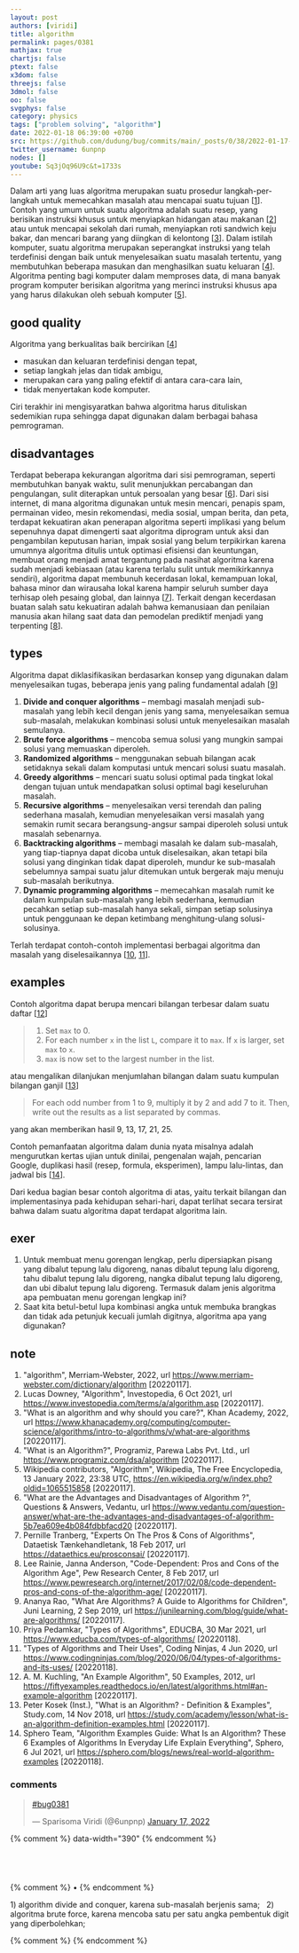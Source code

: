 ```yaml
---
layout: post
authors: [viridi]
title: algorithm
permalink: pages/0381
mathjax: true
chartjs: false
ptext: false
x3dom: false
threejs: false
3dmol: false
oo: false
svgphys: false
category: physics
tags: ["problem solving", "algorithm"]
date: 2022-01-18 06:39:00 +0700
src: https://github.com/dudung/bug/commits/main/_posts/0/38/2022-01-17-algorithm.md
twitter_username: 6unpnp
nodes: []
youtube: Sq3jOq96U9c&t=1733s
---
```

Dalam arti yang luas algoritma merupakan suatu prosedur langkah-per-langkah untuk memecahkan masalah atau mencapai suatu tujuan [[1](#r01)]. Contoh yang umum untuk suatu algoritma adalah suatu resep, yang berisikan instruksi khusus untuk menyiapkan hidangan atau makanan [[2](#r02)] atau untuk mencapai sekolah dari rumah, menyiapkan roti sandwich keju bakar, dan mencari barang yang diingkan di kelontong [[3](#r03)]. Dalam istilah komputer, suatu algoritma merupakan seperangkat instruksi yang telah terdefinisi dengan baik untuk menyelesaikan suatu masalah tertentu, yang membutuhkan beberapa masukan dan menghasilkan suatu keluaran [[4](#r04)]. Algoritma penting bagi komputer dalam memproses data, di mana banyak program komputer berisikan algoritma yang merinci instruksi khusus apa yang harus dilakukan oleh sebuah komputer [[5](#r05)].


## good quality
Algoritma yang berkualitas baik bercirikan [[4](#r04)]
+ masukan dan keluaran terdefinisi dengan tepat,
+ setiap langkah jelas dan tidak ambigu,
+ merupakan cara yang paling efektif di antara cara-cara lain,
+ tidak menyertakan kode komputer.

Ciri terakhir ini mengisyaratkan bahwa algoritma harus dituliskan sedemikian rupa sehingga dapat digunakan dalam berbagai bahasa pemrograman.


## disadvantages
Terdapat beberapa kekurangan algoritma dari sisi pemrograman, seperti membutuhkan banyak waktu, sulit menunjukkan percabangan dan pengulangan, sulit diterapkan untuk persoalan yang besar [[6](#r06)]. Dari sisi internet, di mana algoritma digunakan untuk mesin mencari, penapis spam, permainan video, mesin rekomendasi, media sosial, umpan berita, dan peta, terdapat kekuatiran akan penerapan algoritma seperti implikasi yang belum sepenuhnya dapat dimengerti saat algoritma diprogram untuk aksi dan pengambilan keputusan harian, impak sosial yang belum terpikirkan karena umumnya algoritma ditulis untuk optimasi efisiensi dan keuntungan, membuat orang menjadi amat tergantung pada nasihat algoritma karena sudah menjadi kebiasaan (atau karena terlalu sulit untuk memikirkannya sendiri), algoritma dapat membunuh kecerdasan lokal, kemampuan lokal, bahasa minor dan wirausaha lokal karena hampir seluruh sumber daya terhisap oleh pesaing global, dan lainnya [[7](#r07)]. Terkait dengan kecerdasan buatan salah satu kekuatiran adalah bahwa kemanusiaan dan penilaian manusia akan hilang saat data dan pemodelan prediktif menjadi yang terpenting [[8](#r08)].


## types
Algoritma dapat diklasifikasikan berdasarkan konsep yang digunakan dalam menyelesaikan tugas, beberapa jenis yang paling fundamental adalah [[9](#r09)]

1. **Divide and conquer algorithms** – membagi masalah menjadi sub-masalah yang lebih kecil dengan jenis yang sama, menyelesaikan semua sub-masalah, melakukan kombinasi solusi untuk menyelesaikan masalah semulanya.
2. **Brute force algorithms** – mencoba semua solusi yang mungkin sampai solusi yang memuaskan diperoleh.
3. **Randomized algorithms** – menggunakan sebuah bilangan acak setidaknya sekali dalam komputasi untuk mencari solusi suatu masalah.
4. **Greedy algorithms** – mencari suatu solusi optimal pada tingkat lokal dengan tujuan untuk mendapatkan solusi optimal bagi keseluruhan masalah.
5. **Recursive algorithms** – menyelesaikan versi terendah dan paling sederhana masalah, kemudian menyelesaikan versi masalah yang semakin rumit secara berangsung-angsur sampai diperoleh solusi untuk masalah sebenarnya.
6. **Backtracking algorithms** – membagi masalah ke dalam sub-masalah, yang tiap-tiapnya dapat dicoba untuk diselesaikan, akan tetapi bila solusi yang dinginkan tidak dapat diperoleh, mundur ke sub-masalah sebelumnya sampai suatu jalur ditemukan untuk bergerak maju menuju sub-masalah berikutnya.
7. **Dynamic programming algorithms** – memecahkan masalah rumit ke dalam kumpulan sub-masalah yang lebih sederhana, kemudian pecahkan setiap sub-masalah hanya sekali, simpan setiap solusinya untuk penggunaan ke depan ketimbang menghitung-ulang solusi-solusinya.

Terlah terdapat contoh-contoh implementasi berbagai algoritma dan masalah yang diselesaikannya [[10](#r10), [11](#r11)].


## examples
Contoh algoritma dapat berupa mencari bilangan terbesar dalam suatu daftar [[12](#r12)]

> 1. Set `max` to 0.
> 2. For each number `x` in the list `L`, compare it to `max`. If `x` is larger, set `max` to `x`.
> 3. `max` is now set to the largest number in the list.

atau mengalikan dilanjukan menjumlahan bilangan dalam suatu kumpulan bilangan ganjil [[13](#r13)]

> For each odd number from 1 to 9, multiply it by 2 and add 7 to it. Then, write out the results as a list separated by commas.

yang akan memberikan hasil 9, 13, 17, 21, 25.

Contoh pemanfaatan algoritma dalam dunia nyata misalnya adalah mengurutkan kertas ujian untuk dinilai, pengenalan wajah, pencarian Google, duplikasi hasil (resep, formula, eksperimen), lampu lalu-lintas, dan jadwal bis [[14](#r14)].

Dari kedua bagian besar contoh algoritma di atas, yaitu terkait bilangan dan implementasinya pada kehidupan sehari-hari, dapat terlihat secara tersirat bahwa dalam suatu algoritma dapat terdapat algoritma lain.


## exer
1. Untuk membuat menu gorengan lengkap, perlu dipersiapkan pisang yang dibalut tepung lalu digoreng, nanas dibalut tepung lalu digoreng, tahu dibalut tepung lalu digoreng, nangka dibalut tepung lalu digoreng, dan ubi dibalut tepung lalu digoreng. Termasuk dalam jenis algoritma apa pembuatan menu gorengan lengkap ini?
2. Saat kita betul-betul lupa kombinasi angka untuk membuka brangkas dan tidak ada petunjuk kecuali jumlah digitnya, algoritma apa yang digunakan?


## note
1. <a name='r01'></a>"algorithm", Merriam-Webster, 2022, url <https://www.merriam-webster.com/dictionary/algorithm> [20220117].
2. <a name='r02'></a>Lucas Downey, "Algorithm", Investopedia, 6 Oct 2021, url <https://www.investopedia.com/terms/a/algorithm.asp> [20220117].
3. <a name='r03'></a>"What is an algorithm and why should you care?", Khan Academy, 2022, url <https://www.khanacademy.org/computing/computer-science/algorithms/intro-to-algorithms/v/what-are-algorithms> [20220117].
4. <a name='r04'></a>"What is an Algorithm?", Programiz, Parewa Labs Pvt. Ltd., url <https://www.programiz.com/dsa/algorithm> [20220117].
5. <a name='r05'></a>Wikipedia contributors, "Algorithm", Wikipedia, The Free Encyclopedia, 13 January 2022, 23:38 UTC, <https://en.wikipedia.org/w/index.php?oldid=1065515858> [20220117].
6. <a name='r06'></a>"What are the Advantages and Disadvantages of Algorithm ?", Questions & Answers, Vedantu, url <https://www.vedantu.com/question-answer/what-are-the-advantages-and-disadvantages-of-algorithm-5b7ea609e4b084fdbbfacd20> [20220117].
7. <a name='r07'></a>Pernille Tranberg, "Experts On The Pros & Cons of Algorithms", Dataetisk Tænkehandletank, 18 Feb 2017, url <https://dataethics.eu/prosconsai/> [20220117].
8. <a name='r08'></a>Lee Rainie, Janna Anderson, "Code-Dependent: Pros and Cons of the Algorithm Age", Pew Research Center, 8 Feb 2017, url <https://www.pewresearch.org/internet/2017/02/08/code-dependent-pros-and-cons-of-the-algorithm-age/> [20220117].
9. <a name='r09'></a>Ananya Rao, "What Are Algorithms? A Guide to Algorithms for Children", Juni Learning, 2 Sep 2019, url <https://junilearning.com/blog/guide/what-are-algorithms/> [20220117].
10. <a name='r10'></a>Priya Pedamkar, "Types of Algorithms", EDUCBA, 30 Mar 2021, url <https://www.educba.com/types-of-algorithms/> [20220118].
11. <a name='r11'></a>"Types of Algorithms and Their Uses", Coding Ninjas, 4 Jun 2020, url <https://www.codingninjas.com/blog/2020/06/04/types-of-algorithms-and-its-uses/> [20220118].
12. <a name='r12'></a>A. M. Kuchling, "An Example Algorithm", 50 Examples, 2012, url <https://fiftyexamples.readthedocs.io/en/latest/algorithms.html#an-example-algorithm> [20220117].
13. <a name='r13'></a>Peter Kosek (Inst.), "What is an Algorithm? - Definition & Examples", Study.com, 14 Nov 2018, url <https://study.com/academy/lesson/what-is-an-algorithm-definition-examples.html> [20220117].
14. <a name='r14'></a>Sphero Team, "Algorithm Examples Guide: What Is an Algorithm? These 6 Examples of Algorithms In Everyday Life Explain Everything", Sphero, 6 Jul 2021, url <https://sphero.com/blogs/news/real-world-algorithm-examples> [20220118].

### comments
<blockquote class="twitter-tweet" data-width="390"><p lang="und" dir="ltr"><a href="https://twitter.com/hashtag/bug0381?src=hash&amp;ref_src=twsrc%5Etfw">#bug0381</a></p>&mdash; Sparisoma Viridi (@6unpnp) <a href="https://twitter.com/6unpnp/status/1483222135443451905?ref_src=twsrc%5Etfw">January 17, 2022</a></blockquote> <script async src="https://platform.twitter.com/widgets.js" charset="utf-8"></script>
{% comment %} data-width="390" {% endcomment %}


## &nbsp;
{% comment %} []() &bull; []() {% endcomment %}


<ans>
1) algorithm divide and conquer, karena sub-masalah berjenis sama; &nbsp;
2) algoritma brute force, karena mencoba satu per satu angka pembentuk digit yang diperbolehkan; &nbsp;
</ans>


{% comment %}
{% endcomment %}

